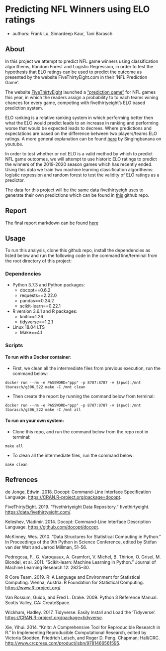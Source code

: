 # Predicting NFL Winners using ELO ratings
- authors: Frank Lu, Simardeep Kaur, Tani Barasch

## About

In this project we attempt to predict NFL game winners using classification algorithems, Random Forest and Logistic Regression, in order to test the hypothesis that ELO ratings can be used to predict the outcome as presented by the website FiveThirtyEight.com in their 'NFL Prediction Game'.

The website [FiveThirtyEight](https://fivfethirtyeight.com/) launched a [“prediction game”](https://fivethirtyeight.com/features/how-to-play-our-nfl-predictions-game/) for NFL games this year, in which the readers assign a probability to to each teams wining chances for every game, competing with fivethirtyeight’s ELO based prediction system.

ELO ranking is a relative ranking system in which performing better then what the ELO would predict leads to an increase in ranking and performing worse that would be expected leads to  decrees. Where predictions and expectations are based on the difference between two players/teams ELO ratings.
A more general explanation can be found [here](https://www.youtube.com/watch?v=AsYfbmp0To0) by Singingbanana on youtube.

In order to test whether or not ELO is a valid method by which to predict NFL game outcomes, we will attempt to use historic ELO ratings to predict the winners of the 2019-2020 season games which has recently ended.
Using this data we train two machine learning classification algorithems: logistic regression and random forest to test the validity of ELO ratings as a predictor.

The data for this project will be the same data fivethirtyeigh uses to generate their own predictions which can be found in [this](https://github.com/fivethirtyeight/data/tree/master/nfl-elo) github repo.

## Report
The final report markdown can be found [here](https://github.com/TBarasch/NFL_ELO/blob/master/doc/Elo_prediction_report.md)

## Usage
To run this analysis, clone this github repo, install the dependencies as listed below and run the following code in the command line/terminal from the root directory of this project:

### Dependencies
- Python 3.7.3 and Python packages:
  - docopt==0.6.2
  - requests==2.22.0
  - pandas==0.24.2
  - scikit-learn==0.22.1
- R version 3.6.1 and R packages:
  - knitr==1.26
  - tidyverse==1.2.1
- Linux 18.04 LTS
  - Make==4.1

### Scripts

#### To run with a Docker container:
- First, we clean all the intermediate files from previous execution, run the command below:
```
docker run --rm -e PASSWORD="ppp" -p 8787:8787 -v $(pwd):/mnt tbarasch/g306_522 make -C /mnt clean
```

- Then create the report by running the command below from terminal:
```
docker run --rm -e PASSWORD="ppp" -p 8787:8787 -v $(pwd):/mnt tbarasch/g306_522 make -C /mnt all
```

#### To run on your own system:
- Clone this repo, and run the command below from the repo root in terminal:
```
make all
```

- To clean all the intermediate files, run the command below:
```
make clean
```


## Refrences
de Jonge, Edwin. 2018. Docopt: Command-Line Interface Specification Language. https://CRAN.R-project.org/package=docopt.

FiveThirtyEight. 2019. “Fivethirtyeight Data Repository.” fivethirtyeight. https://data.fivethirtyeight.com/.

Keleshev, Vladimir. 2014. Docopt: Command-Line Interface Description Language. https://github.com/docopt/docopt.

McKinney, Wes. 2010. “Data Structures for Statistical Computing in Python.” In Proceedings of the 9th Python in Science Conference, edited by Stéfan van der Walt and Jarrod Millman, 51–56.

Pedregosa, F., G. Varoquaux, A. Gramfort, V. Michel, B. Thirion, O. Grisel, M. Blondel, et al. 2011. “Scikit-learn: Machine Learning in Python.” Journal of Machine Learning Research 12: 2825–30.

R Core Team. 2019. R: A Language and Environment for Statistical Computing. Vienna, Austria: R Foundation for Statistical Computing. https://www.R-project.org/.

Van Rossum, Guido, and Fred L. Drake. 2009. Python 3 Reference Manual. Scotts Valley, CA: CreateSpace.

Wickham, Hadley. 2017. Tidyverse: Easily Install and Load the ’Tidyverse’. https://CRAN.R-project.org/package=tidyverse.

Xie, Yihui. 2014. “Knitr: A Comprehensive Tool for Reproducible Research in R.” In Implementing Reproducible Computational Research, edited by Victoria Stodden, Friedrich Leisch, and Roger D. Peng. Chapman; Hall/CRC. http://www.crcpress.com/product/isbn/9781466561595.

